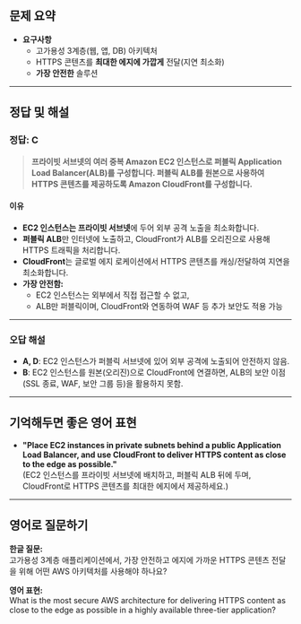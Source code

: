 ## 문제 요약

- **요구사항**
    - 고가용성 3계층(웹, 앱, DB) 아키텍처
    - HTTPS 콘텐츠를 **최대한 에지에 가깝게** 전달(지연 최소화)
    - **가장 안전한** 솔루션

---

## 정답 및 해설

### **정답: C**
> **프라이빗 서브넷의 여러 중복 Amazon EC2 인스턴스로 퍼블릭 Application Load Balancer(ALB)를 구성합니다. 퍼블릭 ALB를 원본으로 사용하여 HTTPS 콘텐츠를 제공하도록 Amazon CloudFront를 구성합니다.**

#### **이유**
- **EC2 인스턴스는 프라이빗 서브넷**에 두어 외부 공격 노출을 최소화합니다.
- **퍼블릭 ALB**만 인터넷에 노출하고, CloudFront가 ALB를 오리진으로 사용해 HTTPS 트래픽을 처리합니다.
- **CloudFront**는 글로벌 에지 로케이션에서 HTTPS 콘텐츠를 캐싱/전달하여 지연을 최소화합니다.
- **가장 안전함:**
    - EC2 인스턴스는 외부에서 직접 접근할 수 없고,
    - ALB만 퍼블릭이며, CloudFront와 연동하여 WAF 등 추가 보안도 적용 가능

---

### **오답 해설**

- **A, D**: EC2 인스턴스가 퍼블릭 서브넷에 있어 외부 공격에 노출되어 안전하지 않음.
- **B**: EC2 인스턴스를 원본(오리진)으로 CloudFront에 연결하면, ALB의 보안 이점(SSL 종료, WAF, 보안 그룹 등)을 활용하지 못함.

---

## 기억해두면 좋은 영어 표현

- **"Place EC2 instances in private subnets behind a public Application Load Balancer, and use CloudFront to deliver HTTPS content as close to the edge as possible."**  
  (EC2 인스턴스를 프라이빗 서브넷에 배치하고, 퍼블릭 ALB 뒤에 두며, CloudFront로 HTTPS 콘텐츠를 최대한 에지에서 제공하세요.)

---

## 영어로 질문하기

**한글 질문:**  
고가용성 3계층 애플리케이션에서, 가장 안전하고 에지에 가까운 HTTPS 콘텐츠 전달을 위해 어떤 AWS 아키텍처를 사용해야 하나요?

**영어 표현:**  
What is the most secure AWS architecture for delivering HTTPS content as close to the edge as possible in a highly available three-tier application?

